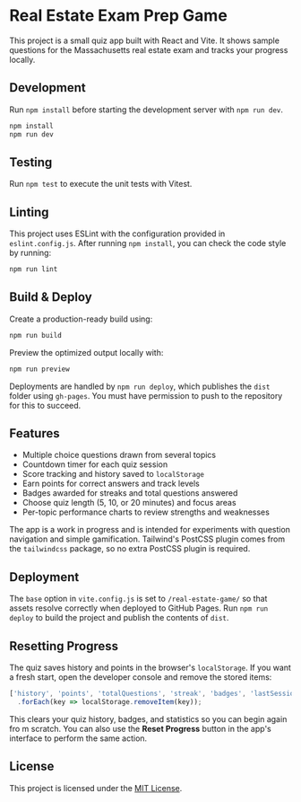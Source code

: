 # Real Estate Exam Prep Game

This project is a small quiz app built with React and Vite. It shows sample questions for the Massachusetts real estate exam and tracks your progress locally.

## Development

Run `npm install` before starting the development server with `npm run dev`.

```bash
npm install
npm run dev
```

## Testing

Run `npm test` to execute the unit tests with Vitest.

## Linting

This project uses ESLint with the configuration provided in `eslint.config.js`.
After running `npm install`, you can check the code style by running:

```bash
npm run lint
```

## Build & Deploy

Create a production-ready build using:

```bash
npm run build
```

Preview the optimized output locally with:

```bash
npm run preview
```

Deployments are handled by `npm run deploy`, which publishes the `dist` folder using `gh-pages`. You must have permission to push to the repository for this to succeed.

## Features

- Multiple choice questions drawn from several topics
- Countdown timer for each quiz session
- Score tracking and history saved to `localStorage`
- Earn points for correct answers and track levels
- Badges awarded for streaks and total questions answered
- Choose quiz length (5, 10, or 20 minutes) and focus areas
- Per-topic performance charts to review strengths and weaknesses


The app is a work in progress and is intended for experiments with question navigation and simple gamification.
Tailwind's PostCSS plugin comes from the `tailwindcss` package, so no extra PostCSS plugin is required.

## Deployment

The `base` option in `vite.config.js` is set to `/real-estate-game/` so that assets resolve correctly when deployed to GitHub Pages. Run `npm run deploy` to build the project and publish the contents of `dist`.

## Resetting Progress

The quiz saves history and points in the browser's `localStorage`. If you want a
fresh start, open the developer console and remove the stored items:

```js
['history', 'points', 'totalQuestions', 'streak', 'badges', 'lastSession', 'schedule']
  .forEach(key => localStorage.removeItem(key));
```

This clears your quiz history, badges, and statistics so you can begin again fro
m scratch. You can also use the **Reset Progress** button in the app's interface
to perform the same action.

## License

This project is licensed under the [MIT License](LICENSE).
